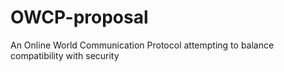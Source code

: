 # OWCP-proposal
An Online World Communication Protocol attempting to balance compatibility with security
